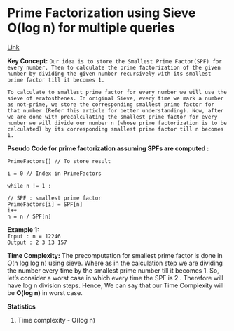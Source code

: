 # Prime Factorization using Sieve O(log n) for multiple queries

[Link](https://www.geeksforgeeks.org/prime-factorization-using-sieve-olog-n-multiple-queries/)

**Key Concept:** `Our idea is to store the Smallest Prime Factor(SPF) for every number. Then to calculate the prime factorization of the given number by dividing the given number recursively with its smallest prime factor till it becomes 1.`

`To calculate to smallest prime factor for every number we will use the sieve of eratosthenes. In original Sieve, every time we mark a number as not-prime, we store the corresponding smallest prime factor for that number (Refer this article for better understanding). Now, after we are done with precalculating the smallest prime factor for every number we will divide our number n (whose prime factorization is to be calculated) by its corresponding smallest prime factor till n becomes 1.`

**Pseudo Code for prime factorization assuming
SPFs are computed :**

    PrimeFactors[] // To store result

    i = 0 // Index in PrimeFactors

    while n != 1 :

    // SPF : smallest prime factor
    PrimeFactors[i] = SPF[n]
    i++
    n = n / SPF[n]

**Example 1:**  
`Input : n = 12246`  
`Output : 2 3 13 157 `

**Time Complexity:** The precomputation for smallest prime factor is done in O(n log log n) using sieve. Where as in the calculation step we are dividing the number every time by the smallest prime number till it becomes 1. So, let’s consider a worst case in which every time the SPF is 2 . Therefore will have log n division steps. Hence, We can say that our Time Complexity will be **O(log n)** in worst case.

**Statistics**

1. Time complexity - O(log n)
